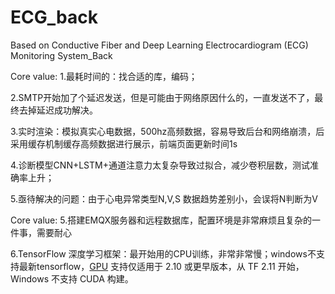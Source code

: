 # ECG_back
Based on Conductive Fiber and Deep Learning Electrocardiogram (ECG) Monitoring System_Back

Core value:
1.最耗时间的：找合适的库，编码；

2.SMTP开始加了个延迟发送，但是可能由于网络原因什么的，一直发送不了，最终去掉延迟成功解决。

3.实时渲染：模拟真实心电数据，500hz高频数据，容易导致后台和网络崩溃，后采用缓存机制缓存高频数据进行展示，前端页面更新时间1s  

4.诊断模型CNN+LSTM+通道注意力太复杂导致过拟合，减少卷积层数，测试准确率上升；

5.亟待解决的问题：由于心电异常类型N,V,S 数据趋势差别小，会误将N判断为V

Core value:
5.搭建EMQX服务器和远程数据库，配置环境是非常麻烦且复杂的一件事，需要耐心

6.TensorFlow 深度学习框架：最开始用的CPU训练，非常非常慢；windows不支持最新tensorflow，[GPU](https://so.csdn.net/so/search?q=GPU&spm=1001.2101.3001.7020) 支持仅适用于 2.10 或更早版本，从 TF 2.11 开始，Windows 不支持 CUDA 构建。
